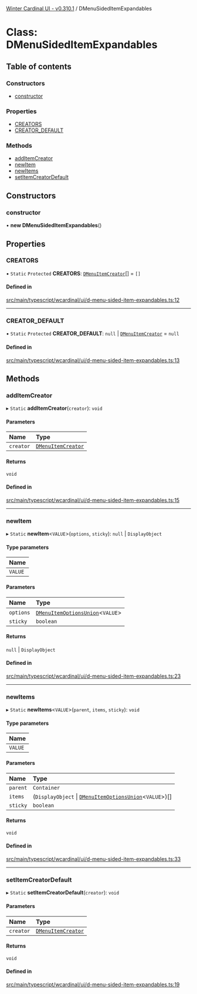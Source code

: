 [Winter Cardinal UI - v0.310.1](../index.md) / DMenuSidedItemExpandables

# Class: DMenuSidedItemExpandables

## Table of contents

### Constructors

- [constructor](DMenuSidedItemExpandables.md#constructor)

### Properties

- [CREATORS](DMenuSidedItemExpandables.md#creators)
- [CREATOR\_DEFAULT](DMenuSidedItemExpandables.md#creator_default)

### Methods

- [addItemCreator](DMenuSidedItemExpandables.md#additemcreator)
- [newItem](DMenuSidedItemExpandables.md#newitem)
- [newItems](DMenuSidedItemExpandables.md#newitems)
- [setItemCreatorDefault](DMenuSidedItemExpandables.md#setitemcreatordefault)

## Constructors

### constructor

• **new DMenuSidedItemExpandables**()

## Properties

### CREATORS

▪ `Static` `Protected` **CREATORS**: [`DMenuItemCreator`](../index.md#dmenuitemcreator)[] = `[]`

#### Defined in

[src/main/typescript/wcardinal/ui/d-menu-sided-item-expandables.ts:12](https://github.com/winter-cardinal/winter-cardinal-ui/blob/v0.310.1/src/main/typescript/wcardinal/ui/d-menu-sided-item-expandables.ts#L12)

___

### CREATOR\_DEFAULT

▪ `Static` `Protected` **CREATOR\_DEFAULT**: ``null`` \| [`DMenuItemCreator`](../index.md#dmenuitemcreator) = `null`

#### Defined in

[src/main/typescript/wcardinal/ui/d-menu-sided-item-expandables.ts:13](https://github.com/winter-cardinal/winter-cardinal-ui/blob/v0.310.1/src/main/typescript/wcardinal/ui/d-menu-sided-item-expandables.ts#L13)

## Methods

### addItemCreator

▸ `Static` **addItemCreator**(`creator`): `void`

#### Parameters

| Name | Type |
| :------ | :------ |
| `creator` | [`DMenuItemCreator`](../index.md#dmenuitemcreator) |

#### Returns

`void`

#### Defined in

[src/main/typescript/wcardinal/ui/d-menu-sided-item-expandables.ts:15](https://github.com/winter-cardinal/winter-cardinal-ui/blob/v0.310.1/src/main/typescript/wcardinal/ui/d-menu-sided-item-expandables.ts#L15)

___

### newItem

▸ `Static` **newItem**<`VALUE`\>(`options`, `sticky`): ``null`` \| `DisplayObject`

#### Type parameters

| Name |
| :------ |
| `VALUE` |

#### Parameters

| Name | Type |
| :------ | :------ |
| `options` | [`DMenuItemOptionsUnion`](../index.md#dmenuitemoptionsunion)<`VALUE`\> |
| `sticky` | `boolean` |

#### Returns

``null`` \| `DisplayObject`

#### Defined in

[src/main/typescript/wcardinal/ui/d-menu-sided-item-expandables.ts:23](https://github.com/winter-cardinal/winter-cardinal-ui/blob/v0.310.1/src/main/typescript/wcardinal/ui/d-menu-sided-item-expandables.ts#L23)

___

### newItems

▸ `Static` **newItems**<`VALUE`\>(`parent`, `items`, `sticky`): `void`

#### Type parameters

| Name |
| :------ |
| `VALUE` |

#### Parameters

| Name | Type |
| :------ | :------ |
| `parent` | `Container` |
| `items` | (`DisplayObject` \| [`DMenuItemOptionsUnion`](../index.md#dmenuitemoptionsunion)<`VALUE`\>)[] |
| `sticky` | `boolean` |

#### Returns

`void`

#### Defined in

[src/main/typescript/wcardinal/ui/d-menu-sided-item-expandables.ts:33](https://github.com/winter-cardinal/winter-cardinal-ui/blob/v0.310.1/src/main/typescript/wcardinal/ui/d-menu-sided-item-expandables.ts#L33)

___

### setItemCreatorDefault

▸ `Static` **setItemCreatorDefault**(`creator`): `void`

#### Parameters

| Name | Type |
| :------ | :------ |
| `creator` | [`DMenuItemCreator`](../index.md#dmenuitemcreator) |

#### Returns

`void`

#### Defined in

[src/main/typescript/wcardinal/ui/d-menu-sided-item-expandables.ts:19](https://github.com/winter-cardinal/winter-cardinal-ui/blob/v0.310.1/src/main/typescript/wcardinal/ui/d-menu-sided-item-expandables.ts#L19)
